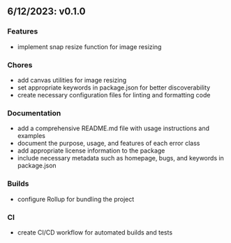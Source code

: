 ## 6/12/2023: v0.1.0

### Features

- implement snap resize function for image resizing

### Chores

- add canvas utilities for image resizing
- set appropriate keywords in package.json for better discoverability
- create necessary configuration files for linting and formatting code

### Documentation

- add a comprehensive README.md file with usage instructions and examples
- document the purpose, usage, and features of each error class
- add appropriate license information to the package
- include necessary metadata such as homepage, bugs, and keywords in package.json

### Builds

- configure Rollup for bundling the project

### CI

- create CI/CD workflow for automated builds and tests
